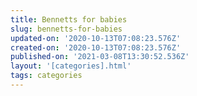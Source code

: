 ```yaml
---
title: Bennetts for babies
slug: bennetts-for-babies
updated-on: '2020-10-13T07:08:23.576Z'
created-on: '2020-10-13T07:08:23.576Z'
published-on: '2021-03-08T13:30:52.536Z'
layout: '[categories].html'
tags: categories
---
```



